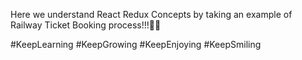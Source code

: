 Here we understand React Redux Concepts by taking an example of Railway Ticket Booking process!!!🎉🙂

#KeepLearning #KeepGrowing #KeepEnjoying #KeepSmiling